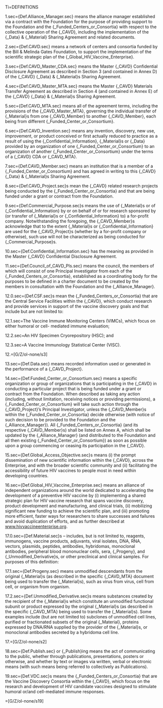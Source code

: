Ti=DEFINITIONS

1.sec={Def.Alliance_Manager.sec} means the alliance manager established via a contract with the Foundation for the purpose of providing support to the Foundation and the {_Funded_Centers_or_Consortia} with respect to the collective operation of the {_CAVD}, including the implementation of the {_Data} & {_Material} Sharing Agreement and related documents.

2.sec={Def.CAVD.sec} means a network of centers and consortia funded by the Bill & Melinda Gates Foundation, to support the implementation of the scientific strategic plan of the {_Global_HIV_Vaccine_Enterprise}.

3.sec={Def.CAVD_Master_CDA.sec} means the Master {_CAVD} Confidential Disclosure Agreement as described in Section 3 (and contained in Annex D) of the {_CAVD} {_Data} & {_Material}s Sharing Agreement.

4.sec={Def.CAVD_Master_MTA.sec} means the Master {_CAVD} Materials Transfer Agreement as described in Section 4 (and contained in Annex E) of the {_CAVD} {_Data} & {_Material}s Sharing Agreement.

5.sec={Def.CAVD_MTA.sec} means all of the agreement terms, including the provisions of the {_CAVD_Master_MTA}, governing the individual transfer of {_Material}s from one {_CAVD_Member} to another {_CAVD_Member}, each being from different {_Funded_Center_or_Consortium}.

6.sec={Def.CAVD_Invention.sec} means any invention, discovery, new use, improvement, or product conceived or first actually reduced to practice as a result of using the {_Confidential_Information}, {_Material}s or {_Data} provided by an organization of one {_Funded_Center_or_Consortium} to an organization of another {_Funded_Center_or_Consortium} under the terms of a {_CAVD} CDA or {_CAVD_MTA}.

7.sec={Def.CAVD_Member.sec} means an institution that is a member of a {_Funded_Center_or_Consortium} and has agreed in writing to this {_CAVD} {_Data} & {_Material}s Sharing Agreement.

8.sec={Def.CAVD_Project.sec}s mean the {_CAVD} related research projects being conducted by the {_Funded_Center_or_Consortia} and that are being funded under a grant or contract from the Foundation.

9.sec={Def.Commercial_Purpose.sec}s means the use of {_Material}s or of {_Confidential_Information} by or on behalf of or for research sponsored by (or transfer of {_Material}s or {_Confidential_Information} to) a for-profit company. Notwithstanding the foregoing, the {_CAVD_Member}s acknowledge that to the extent {_Material}s or {_Confidential_Information} are used for the {_CAVD_Project}s (whether by a for-profit company or otherwise), such use will not be characterized as being conducted for {_Commercial_Purpose}s.

10.sec={Def.Confidential_Information.sec} has the meaning as provided in the Master {_CAVD} Confidential Disclosure Agreement.

11.sec={Def.Council_of_CAVD_PIs.sec} means the council, the members of which will consist of one Principal Investigator from each of the {_Funded_Centers_or_Consortia}, established as a coordinating body for the purposes to be defined in a charter document to be created by the members in consultation with the Foundation and the {_Alliance_Manager}.

12.0.sec={Def.CSF.sec}s mean the {_Funded_Centers_or_Consortia} that are the Central Service Facilities within the {_CAVD}, which conduct research and provide services in support of the vaccine discovery goals and that include but are not limited to:

12.1.sec=The Vaccine Immune Monitoring Centers (VIMCs), which focus on either humoral or cell- mediated immune evaluation;

12.2.sec=An HIV Specimen Cryorepository (HSC); and

12.3.sec=A Vaccine Immunology Statistical Center (VISC).

12.=[G/Z/ol-none/s3]

13.sec={Def.Data.sec} means recorded information used or generated in the performance of a {_CAVD_Project}.

14.sec={Def.Funded_Center_or_Consortium.sec} means a specific organization or group of organizations that is participating in the {_CAVD} in conducting a particular project that is being funded under a grant or contract from the Foundation. When described as taking any action (including, without limitation, receiving notices or providing permissions), a {_Funded_Center_or_Consortium} will take such action through the {_CAVD_Project}’s Principal Investigator, unless the {_CAVD_Member}s within the {_Funded_Center_or_Consortia} decide otherwise (with notice of such decision to be provided to the Foundation and the {_Alliance_Manager}). All {_Funded_Centers_or_Consortia} (and its respective {_CAVD_Member}s) shall be listed on Annex A, which shall be updated by the {_Alliance_Manager} (and distributed to the Foundation and all then existing {_Funded_Center_or_Consortium}) as soon as possible upon a group commencing or ceasing its participation in the {_CAVD}.

15.sec={Def.Global_Access_Objective.sec}s means (i) the prompt dissemination of new scientific information within the {_CAVD}, across the Enterprise, and with the broader scientific community and (ii) facilitating the accessibility of future HIV vaccines to people most in need within developing countries.

16.sec={Def.Global_HIV_Vaccine_Enterprise.sec} means an alliance of independent organizations around the world dedicated to accelerating the development of a preventive HIV vaccine by (i) implementing a shared strategic plan for HIV vaccine research that spans vaccine discovery, product development and manufacturing, and clinical trials, (ii) mobilizing significant new funding to achieve the scientific plan, and (iii) promoting more efficient, faster ways for researchers to share successes and failures and avoid duplication of efforts, and as further described at www.hivvaccineenterprise.org.

17.0.sec={Def.Material.sec}s – includes, but is not limited to, reagents, immunogens, vaccine products, adjuvants, viral isolates, DNA, RNA, vectors, plasmids, peptides, antibodies, hybridomas, monoclonal antibodies, peripheral blood mononuclear cells, sera, {_Progeny}, and {_Unmodified_Derivative}s, or other preclinical and clinical samples. For purposes of this definition:

17.1.sec={Def.Progeny.sec} means unmodified descendants from the original {_Material}s (as described in the specific {_CAVD_MTA} document being used to transfer the {_Material}s), such as virus from virus, cell from cell, or organism from organism.

17.2.sec={Def.Unmodified_Derivative.sec}s means substances created by the recipient of the {_Material}s which constitute an unmodified functional subunit or product expressed by the original {_Material}s (as described in the specific {_CAVD_MTA} being used to transfer the {_Material}s). Some examples include (but are not limited to) subclones of unmodified cell lines, purified or fractionated subsets of the original {_Material}, proteins expressed by DNA/RNA supplied by the provider of the {_Material}s, or monoclonal antibodies secreted by a hybridoma cell line.

17.=[G/Z/ol-none/s2]

18.sec={Def.Publish.sec} or {_Publish}ing means the act of communicating to the public, whether through publications, presentations, posters or otherwise, and whether by text or images via written, verbal or electronic means (with such means being referred to collectively as Publications).

19.sec={Def.VDC.sec}s means the {_Funded_Centers_or_Consortia} that are the Vaccine Discovery Consortia within the {_CAVD}, which focus on the research and development of HIV candidate vaccines designed to stimulate humoral or/and cell-mediated immune responses.

=[G/Z/ol-none/s19]
